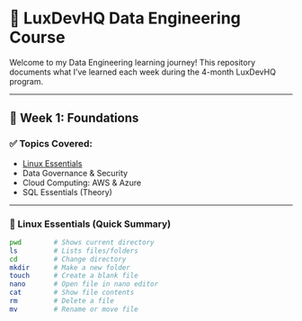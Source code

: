 # 📘 LuxDevHQ Data Engineering Course

Welcome to my Data Engineering learning journey! This repository documents what I’ve learned each week during the 4-month LuxDevHQ program.

---

## 📅 Week 1: Foundations

### ✅ Topics Covered:
- [Linux Essentials](./Week_01/Linux_Essentials.md)
- Data Governance & Security
- Cloud Computing: AWS & Azure
- SQL Essentials (Theory)

---

### 🐧 Linux Essentials (Quick Summary)

```bash
pwd        # Shows current directory
ls         # Lists files/folders
cd         # Change directory
mkdir      # Make a new folder
touch      # Create a blank file
nano       # Open file in nano editor
cat        # Show file contents
rm         # Delete a file
mv         # Rename or move file

